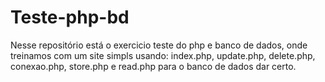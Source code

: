 # Teste-php-bd
 
Nesse repositório está o exercicio teste do php e banco de dados, onde treinamos com um site simpls usando: index.php, update.php, delete.php, conexao.php, store.php e read.php para o banco de dados dar certo.

